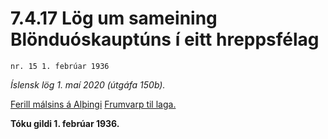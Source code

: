 # 7.4.17 Lög um sameining Blönduóskauptúns í eitt hreppsfélag

`nr. 15 1. febrúar 1936`

_Íslensk lög 1. maí 2020 (útgáfa 150b)._

[Ferill málsins á Alþingi](https://www.althingi.is/thingstorf/thingmalalistar-eftir-thingum/ferill/?ltg=49&mnr=136)
[Frumvarp til laga.](https://www.althingi.is/altext/49/s/pdf/0410.pdf)

**Tóku gildi 1. febrúar 1936.**

